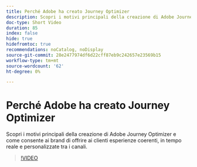 ```yaml
---
title: Perché Adobe ha creato Journey Optimizer
description: Scopri i motivi principali della creazione di Adobe Journey Optimizer e come consente ai brand di offrire ai clienti esperienze coerenti, in tempo reale e personalizzate tra i canali.
doc-type: Short Video
duration: 85
index: false
hide: true
hidefromtoc: true
recommendations: noCatalog, noDisplay
source-git-commit: 28e2477974df6d22cff87eb9c242657e23569b15
workflow-type: tm+mt
source-wordcount: '62'
ht-degree: 0%

---
```



# Perché Adobe ha creato Journey Optimizer

Scopri i motivi principali della creazione di Adobe Journey Optimizer e come consente ai brand di offrire ai clienti esperienze coerenti, in tempo reale e personalizzate tra i canali.

<!-- 62_S520_3442520_84_why-adobe-built-journey-optimizer -->
>[!VIDEO](https://video.tv.adobe.com/v/3458179/?learn=on&enablevpops=true)
